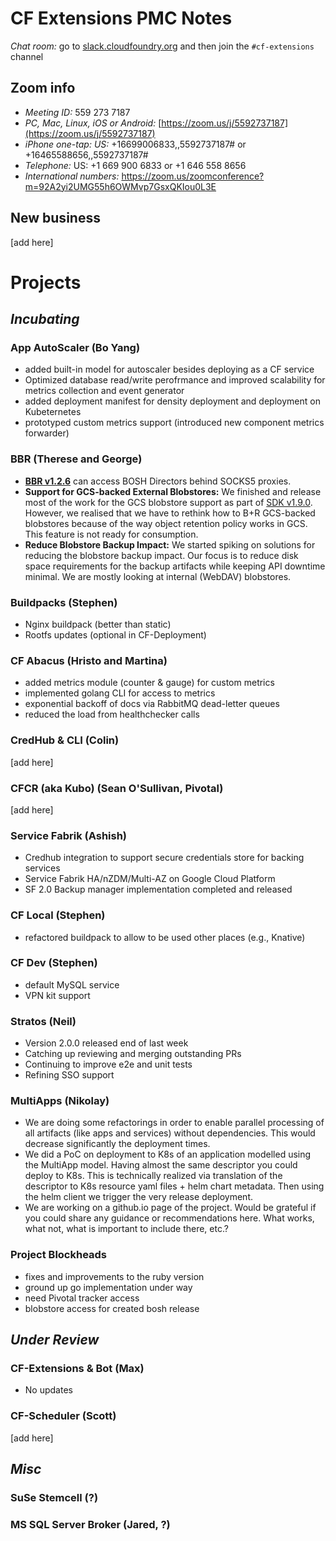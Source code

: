 # CF Extensions PMC Notes

*Chat room:* go to [slack.cloudfoundry.org](https://slack.cloudfoundry.org) and then join the `#cf-extensions` channel

## Zoom info

- *Meeting ID:* 559 273 7187
- *PC, Mac, Linux, iOS or Android:* [https://zoom.us/j/5592737187](https://zoom.us/j/5592737187)
- *iPhone one-tap: US:* +16699006833,,5592737187#  or +16465588656,,5592737187# 
- *Telephone:* US: +1 669 900 6833  or +1 646 558 8656 
- *International numbers:* https://zoom.us/zoomconference?m=92A2yi2UMG55h6OWMvp7GsxQKIou0L3E

## New business

[add here]

# Projects

## _Incubating_

### App AutoScaler (Bo Yang)

- added built-in model for autoscaler besides deploying as a CF service
- Optimized database read/write perofrmance and improved scalability for metrics collection and event generator
- added deployment manifest for density deployment and deployment on Kubeternetes
- prototyped custom metrics support (introduced new component metrics forwarder)

### BBR (Therese and George)

- **[BBR v1.2.6](https://github.com/cloudfoundry-incubator/bosh-backup-and-restore/releases/tag/v1.2.6)** can access BOSH Directors behind SOCKS5 proxies.
- **Support for GCS-backed External Blobstores:** We finished and release most of the work for the GCS blobstore support as part of [SDK v1.9.0](https://github.com/cloudfoundry-incubator/backup-and-restore-sdk-release/releases/tag/v1.9.0). However, we realised that we have to rethink how to B+R GCS-backed blobstores because of the way object retention policy works in GCS. This feature is not ready for consumption.
- **Reduce Blobstore Backup Impact:** We started spiking on solutions for reducing the blobstore backup impact. Our focus is to reduce disk space requirements for the backup artifacts while keeping API downtime minimal. We are mostly looking at internal (WebDAV) blobstores.

### Buildpacks (Stephen)

- Nginx buildpack (better than static)
- Rootfs updates (optional in CF-Deployment)

### CF Abacus (Hristo and Martina)

- added metrics module (counter & gauge) for custom metrics
- implemented golang CLI for access to metrics
- exponential backoff of docs via RabbitMQ dead-letter queues
- reduced the load from healthchecker calls

### CredHub & CLI (Colin)

[add here]

### CFCR (aka Kubo) (Sean O'Sullivan, Pivotal)

[add here]

### Service Fabrik (Ashish)

- Credhub integration to support secure credentials store for backing services
- Service Fabrik HA/nZDM/Multi-AZ on Google Cloud Platform
- SF 2.0 Backup manager implementation completed and released

### CF Local (Stephen)

- refactored buildpack to allow to be used other places (e.g., Knative)

### CF Dev (Stephen)

- default MySQL service
- VPN kit support

### Stratos (Neil)

- Version 2.0.0 released end of last week
- Catching up reviewing and merging outstanding PRs
- Continuing to improve e2e and unit tests
- Refining SSO support

### MultiApps (Nikolay)

- We are doing some refactorings in order to enable parallel processing of all artifacts (like apps and services) without dependencies. This would decrease significantly the deployment times.
- We did a PoC on deployment to K8s of an application modelled using the MultiApp model. Having almost the same descriptor you could deploy to K8s. This is technically realized via translation of the descriptor to K8s resource yaml files + helm chart metadata. Then using the helm client we trigger the very release deployment.
- We are working on a github.io page of the project. Would be grateful if you could share any guidance or recommendations here. What works, what not, what is important to include there, etc.?

### Project Blockheads
- fixes and improvements to the ruby version
- ground up go implementation under way
- need Pivotal tracker access 
- blobstore access for created bosh release

## _Under Review_

### CF-Extensions & Bot (Max)
- No updates

### CF-Scheduler (Scott)

[add here]

## _Misc_

### SuSe Stemcell (?)
### MS SQL Server Broker (Jared, ?)
